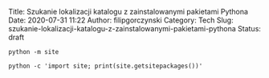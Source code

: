 Title: Szukanie lokalizacji katalogu z zainstalowanymi pakietami Pythona
Date: 2020-07-31 11:22
Author: filipgorczynski
Category: Tech
Slug: szukanie-lokalizacji-katalogu-z-zainstalowanymi-pakietami-pythona
Status: draft

`python -m site`

`python -c 'import site; print(site.getsitepackages())'`

 
